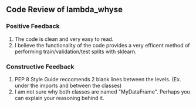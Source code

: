 ## Code Review of lambda_whyse


### Positive Feedback
1. The code is clean and very easy to read.
2. I believe the functionality of the code provides a very efficent method of performing train/validation/test splits with sklearn.

### Constructive Feedback
1. PEP 8 Style Guide reccomends 2 blank lines between the levels. (Ex. under the imports and between the classes)
2. I am not sure why both classes are named "MyDataFrame". Perhaps you can explain your reasoning behind it.
